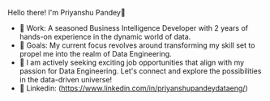 Hello there! I'm Priyanshu Pandey👋

- 🔭 Work: A seasoned Business Intelligence Developer with 2 years of hands-on experience in the dynamic world of data.
- 🚀 Goals: My current focus revolves around transforming my skill set to propel me into the realm of Data Engineering.
- 🥅 I am actively seeking exciting job opportunities that align with my passion for Data Engineering. Let's connect and explore the possibilities in the data-driven universe! 
- 🌱 Linkedin: (https://www.linkedin.com/in/priyanshupandeydataeng/)
